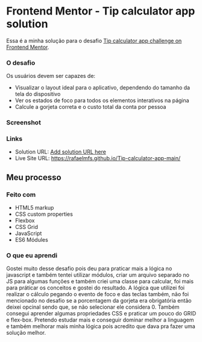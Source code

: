 # Frontend Mentor - Tip calculator app solution

Essa é a minha solução para o desafio [Tip calculator app challenge on Frontend Mentor](https://www.frontendmentor.io/challenges/tip-calculator-app-ugJNGbJUX).

### O desafio

Os usuários devem ser capazes de:

- Visualizar o layout ideal para o aplicativo, dependendo do tamanho da tela do dispositivo
- Ver os estados de foco para todos os elementos interativos na página
- Calcule a gorjeta correta e o custo total da conta por pessoa

### Screenshot


### Links

- Solution URL: [Add solution URL here](https://your-solution-url.com)
- Live Site URL: https://rafaelmfs.github.io/Tip-calculator-app-main/

## Meu processo

### Feito com

- HTML5 markup
- CSS custom properties
- Flexbox
- CSS Grid
- JavaScript
- ES6 Módules

### O que eu aprendi

Gostei muito desse desafio pois deu para praticar mais a lógica no javascript e também tentei utilizar módulos, criar um arquivo separado no JS para algumas funções e também criei uma classe para calcular, foi mais para práticar os conceitos e gostei do resultado. A lógica que utilizei foi realizar o cálculo pegando o evento de foco e das teclas também, não foi mencionado no desafio se a porcentagem da gorjeta era obrigatória então deixei opcinal sendo que, se não selecionar ele considera 0.
Também consegui aprender algumas propriedades CSS e praticar um pouco do GRID e flex-box. 
Pretendo estudar mais e conseguir dominar melhor a linguagem e também melhorar mais minha lógica pois acredito que dava pra fazer uma solução melhor.
